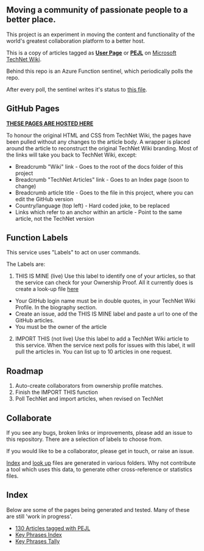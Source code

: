## Moving a community of passionate people to a better place.

This project is an experiment in moving the content and functionality of the world's greatest collaboration platform to a better host.

This is a copy of articles tagged as **[User Page](https://social.technet.microsoft.com/wiki/contents/articles/tags/User+Page/default.aspx)** or **[PEJL](https://social.technet.microsoft.com/wiki/contents/articles/tags/PEJL/default.aspx)** on [Microsoft TechNet Wiki](https://social.technet.microsoft.com/wiki).

Behind this repo is an Azure Function sentinel, which periodically polls the repo.

After every poll, the sentinel writes it's status to [this file](https://github.com/technet2/Wiki/blob/master/logs/WikiSentinelStatus.json).


## GitHub Pages

**[THESE PAGES ARE HOSTED HERE](https://technet2.github.io/Wiki)**

To honour the original HTML and CSS from TechNet Wiki, the pages have been pulled without any changes to the article body. 
A wrapper is placed around the article to reconstruct the original TechNet Wiki branding. 
Most of the links will take you back to TechNet Wiki, except:
* Breadcrumb "Wiki" link - Goes to the root of the docs folder of this project
* Breadcrumb "TechNet Articles" link - Goes to an Index page (soon to change)
* Breadcrumb article title - Goes to the file in this project, where you can edit the GitHub version
* Country/language (top left) - Hard coded joke, to be replaced
* Links which refer to an anchor within an article - Point to the same article, not the TechNet version

## Function Labels

This service uses "Labels" to act on user commands.

The Labels are:

1. THIS IS MINE (live)
Use this label to identify one of your articles, so that the service can check for your Ownership Proof. 
All it currently does is create a look-up file [here](https://github.com/technet2/Wiki/tree/master/authors)
 * Your GitHub login name must be in double quotes, in your TechNet Wiki Profile. In the biography section.
 * Create an issue, add the THIS IS MINE label and paste a url to one of the GitHub articles.
 * You must be the owner of the article

2. IMPORT THIS (not live)
Use this label to add a TechNet Wiki article to this service. When the service next polls for issues with this label, it will pull the articles in. You can list up to 10 articles in one request.


## Roadmap

1. Auto-create collaborators from ownership profile matches.
2. Finish the IMPORT THIS function
3. Poll TechNet and import articles, when revised on TechNet

## Collaborate

If you see any bugs, broken links or improvements, please add an issue to this repository. There are a selection of labels to choose from.

If you would like to be a collaborator, please get in touch, or raise an issue.

[Index](https://github.com/technet2/Wiki/tree/master/docs/index) and [look up](https://github.com/technet2/Wiki/tree/master/docs/info) files are generated in various folders. Why not contribute a tool which uses this data, to generate other cross-reference or statistics files.

## Index

Below are some of the pages being generated and tested.
Many of these are still 'work in progress'.
 
* [130 Articles tagged with PEJL](https://technet2.github.io/Wiki/articles/PageIndex1.html)
* [Key Phrases Index](https://technet2.github.io/Wiki/articles/KeyPhrasesIndex.html)
* [Key Phrases Tally](https://technet2.github.io/Wiki/articles/KeyPhrasesTally.html)
